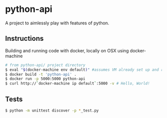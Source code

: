 python-api
==========

A project to aimlessly play with features of python.

Instructions
------------
Building and running code with docker, locally on OSX using docker-machine
```bash
# from python-api/ project directory
$ eval "$(docker-machine env default)" #assumes VM already set up and running
$ docker build -t 'python-api' .
$ docker run -p 5000:5000 python-api
$ curl http://`docker-machine ip default`:5000 -v # Hello, World!
```

Tests
-----
```bash
$ python -m unittest discover -p *_test.py
```
